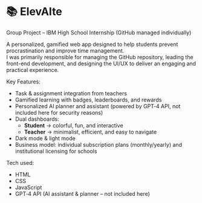# 📚 ElevAIte  

Group Project – IBM High School Internship (GitHub managed individually)

A personalized, gamified web app designed to help students prevent procrastination and improve time management.  
I was primarily responsible for managing the GitHub repository, leading the front-end development, and designing the UI/UX to deliver an engaging and practical experience.  

Key Features:
- Task & assignment integration from teachers  
- Gamified learning with badges, leaderboards, and rewards  
- Personalized AI planner and assistant (powered by GPT‑4 API, not included here for security reasons)  
- Dual dashboards:  
  - **Student** → colorful, fun, and interactive  
  - **Teacher** → minimalist, efficient, and easy to navigate  
- Dark mode & light mode  
- Business model: individual subscription plans (monthly/yearly) and institutional licensing for schools  

Tech used:
- HTML  
- CSS  
- JavaScript  
- GPT‑4 API (AI assistant & planner – not included here)  
